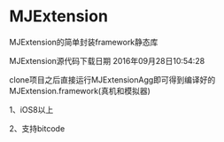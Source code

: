# MJExtension
MJExtension的简单封装framework静态库

MJExtension源代码下载日期 2016年09月28日10:54:28

clone项目之后直接运行MJExtensionAgg即可得到编译好的MJExtension.framework(真机和模拟器)

1、iOS8以上

2、支持bitcode

